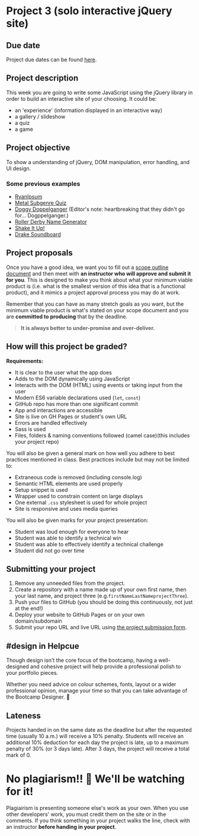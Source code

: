 # Project 3 (solo interactive jQuery site)
## Due date
Project due dates can be found [here](https://github.com/HackerYou/bootcamp-notes/blob/master/stuff-you-need-to-know/important-dates.md).

## Project description
This week you are going to write some JavaScript using the jQuery library in order to build an interactive site of your choosing. It could be:
* an 'experience' (information displayed in an interactive way)
* a gallery / slideshow
* a quiz
* a game

## Project objective
To show a understanding of jQuery, DOM manipulation, error handling, and UI design.

### Some previous examples
* [RyanIpsum](http://www.laurengreenway.com/ryanipsum/)
* [Metal Subgenre Quiz](https://christophercos.github.io/MetalSubgenreQuiz/)
* [Doggy Doppelganger](http://www.doggydoppelganger.com/) (Editor's note: heartbreaking that they didn't go for... Dogppelganger.)
* [Roller Derby Name Generator](http://nomderby.com/)
* [Shake It Up!](http://haleybowes.com/shake-it-up/)
* [Drake Soundboard](http://jenniferyeung.ca/drizzy/)

## Project proposals
Once you have a good idea, we want you to fill out a [scope outline document](https://docs.google.com/forms/d/1t1l591AZadar30FyrURnNQU6XIJ-9bdm62mpJrKEQFk/edit) and then meet with **an instructor who will approve and submit it for you**. This is designed to make you think about what your minimum viable product is (i.e. what is the smallest version of this idea that is a functional product), and it mimics a project approval process you may do at work.

Remember that you can have as many stretch goals as you want, but the minimum viable product is what's stated on your scope document and you are **committed to producing** that by the deadline. 

> **It is always better to under-promise and over-deliver.**

## How will this project be graded? 

**Requirements:**
* It is clear to the user what the app does
* Adds to the DOM dynamically using JavaScript
* Interacts with the DOM (HTML) using events or taking input from the user
* Modern ES6 variable declarations used (`let`, `const`)
* GitHub repo has more than one significant commit
* App and interactions are accessible
* Site is live on GH Pages or student's own URL
* Errors are handled effectively
* Sass is used
* Files, folders & naming conventions followed (camel case)(this includes your project repo)

You will also be given a general mark on how well you adhere to best practices mentioned in class. Best practices include but may not be limited to:
* Extraneous code is removed (including console.log)
* Semantic HTML elements are used properly
* Setup snippet is used    
* Wrapper used to constrain content on large displays
* One external `.css` stylesheet is used for whole project
* Site is responsive and uses media queries

You will also be given marks for your project presentation:
* Student was loud enough for everyone to hear
* Student was able to identify a technical win
* Student was able to effectively identify a technical challenge
* Student did not go over time

## Submitting your project

1. Remove any unneeded files from the project.
1. Create a repository with a name made up of your own first name, then your last name, and project three (e.g.`firstNameLastNameprojectThree`). 
1. Push your files to GitHub (you should be doing this continuously, not just at the end!)
1. Deploy your website to GitHub Pages or on your own domain/subdomain
1. Submit your repo URL and live URL using [the project submission form](https://forms.gle/NtYaHEfo3EqMsBpJ8).

## #design in Helpcue

Though design isn't the core focus of the bootcamp, having a well-designed and cohesive project will help provide a professional polish to your portfolio pieces. 

Whether you need advice on colour schemes, fonts, layout or a wider professional opinion, manage your time so that you can take advantage of the Bootcamp Designer. 🎨

## Lateness
Projects handed in on the same date as the deadline but after the requested time (usually 10 a.m.) will receive a 10% penalty. Students will receive an additional 10% deduction for each day the project is late, up to a maximum penalty of 30% (or 3 days late). After 3 days, the project will receive a total mark of 0.

# No plagiarism!! 👀 We'll be watching for it!
Plagiairism is presenting someone else's work as your own. When you use other developers' work, you must credit them on the site or in the comments. If you think something in your project walks the line, check with an instructor **before handing in your project**.
